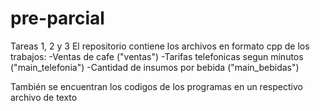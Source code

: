 # pre-parcial
Tareas 1, 2 y 3
El repositorio contiene los archivos en formato cpp de los trabajos:
-Ventas de cafe ("ventas")
-Tarifas telefonicas segun minutos ("main_telefonia")
-Cantidad de insumos por bebida ("main_bebidas")

También se encuentran los codigos de los programas en un respectivo archivo de texto

